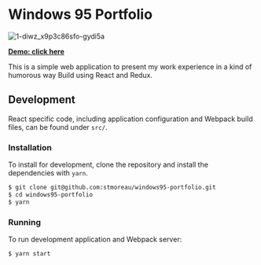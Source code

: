 # Windows 95 Portfolio

![1-diwz_x9p3c86sfo-gydi5a](https://user-images.githubusercontent.com/15115885/32793394-b49a424a-c95d-11e7-9d0d-2d98b763884c.gif)


[**Demo: click here**](https://stmoreau.github.io/windows95-portfolio/)

This is a simple web application to present my work experience in a kind of humorous way
Build using React and Redux.

## Development

React specific code, including application configuration and Webpack build files,
can be found under `src/`.

### Installation

To install for development, clone the repository and install the dependencies with `yarn`.

```bash
$ git clone git@github.com:stmoreau/windows95-portfolio.git
$ cd windows95-portfolio
$ yarn 
```

### Running

To run development application and Webpack server:

```
$ yarn start
```
